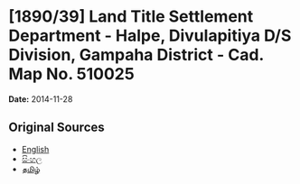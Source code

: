 # [1890/39] Land Title Settlement Department - Halpe, Divulapitiya D/S Division, Gampaha District - Cad. Map No. 510025

**Date:** 2014-11-28

## Original Sources

- [English](https://documents.gov.lk/view/extra-gazettes/2014/11/1890-39_E.pdf)
- [සිංහල](https://documents.gov.lk/view/extra-gazettes/2014/11/1890-39_S.pdf)
- [தமிழ்](https://documents.gov.lk/view/extra-gazettes/2014/11/1890-39_T.pdf)
